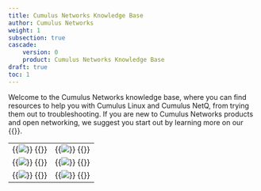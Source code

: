 ```yaml
---
title: Cumulus Networks Knowledge Base
author: Cumulus Networks
weight: 1
subsection: true
cascade:
    version: 0
    product: Cumulus Networks Knowledge Base
draft: true
toc: 1
---
```


Welcome to the Cumulus Networks knowledge base, where you can find resources to help you with Cumulus Linux and Cumulus NetQ, from trying them out to troubleshooting. If you are new to Cumulus Networks products and open networking, we suggest you start out by learning more on our {{<exlink url="http://cumulusnetworks.com/" text="website">}}.

<table border="0">
<tr>
<td>{{<img src="/images/knowledge-base/KB-Icon-Setup-Getting-Started.png">}} {{<link url="Setup-and-Getting-Started">}} </td><td> {{<img src="/images/knowledge-base/KB-Icon-Installing-Upgrading.png">}} {{<link url="Installing-and-Upgrading">}} </td></tr>
<tr><td> {{<img src="/images/knowledge-base/KB-Icon-Configuration-Usage.png">}} {{<link url="Configuration-and-Usage">}} </td><td> {{<img src="/images/knowledge-base/KB-Icon-Security.png">}} {{<link url="Security">}} </td></tr>
<tr><td> {{<img src="/images/knowledge-base/KB-Icon-Demos-Training.png">}} {{<link url="Demos-and-Training">}} </td><td> {{<img src="/images/knowledge-base/KB-Icon-Support.png">}} {{<link url="Support">}} </td></tr>
</table>
